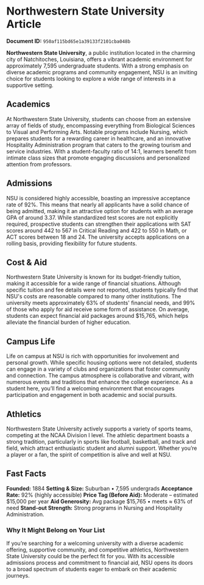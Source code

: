 # Northwestern State University Article

**Document ID:** `950af115bd65e1a39133f2101cba048b`

**Northwestern State University**, a public institution located in the charming city of Natchitoches, Louisiana, offers a vibrant academic environment for approximately 7,595 undergraduate students. With a strong emphasis on diverse academic programs and community engagement, NSU is an inviting choice for students looking to explore a wide range of interests in a supportive setting.

## Academics
At Northwestern State University, students can choose from an extensive array of fields of study, encompassing everything from Biological Sciences to Visual and Performing Arts. Notable programs include Nursing, which prepares students for a rewarding career in healthcare, and an innovative Hospitality Administration program that caters to the growing tourism and service industries. With a student-faculty ratio of 14:1, learners benefit from intimate class sizes that promote engaging discussions and personalized attention from professors.

## Admissions
NSU is considered highly accessible, boasting an impressive acceptance rate of 92%. This means that nearly all applicants have a solid chance of being admitted, making it an attractive option for students with an average GPA of around 3.37. While standardized test scores are not explicitly required, prospective students can strengthen their applications with SAT scores around 442 to 567 in Critical Reading and 422 to 550 in Math, or ACT scores between 18 and 24. The university accepts applications on a rolling basis, providing flexibility for future students.

## Cost & Aid
Northwestern State University is known for its budget-friendly tuition, making it accessible for a wide range of financial situations. Although specific tuition and fee details were not reported, students typically find that NSU's costs are reasonable compared to many other institutions. The university meets approximately 63% of students' financial needs, and 99% of those who apply for aid receive some form of assistance. On average, students can expect financial aid packages around $15,765, which helps alleviate the financial burden of higher education.

## Campus Life
Life on campus at NSU is rich with opportunities for involvement and personal growth. While specific housing options were not detailed, students can engage in a variety of clubs and organizations that foster community and connection. The campus atmosphere is collaborative and vibrant, with numerous events and traditions that enhance the college experience. As a student here, you’ll find a welcoming environment that encourages participation and engagement in both academic and social pursuits.

## Athletics
Northwestern State University actively supports a variety of sports teams, competing at the NCAA Division I level. The athletic department boasts a strong tradition, particularly in sports like football, basketball, and track and field, which attract enthusiastic student and alumni support. Whether you’re a player or a fan, the spirit of competition is alive and well at NSU.

## Fast Facts
**Founded:** 1884
**Setting & Size:** Suburban • 7,595 undergrads
**Acceptance Rate:** 92% (highly accessible)
**Price Tag (Before Aid):** Moderate – estimated $15,000 per year
**Aid Generosity:** Avg package $15,765 • meets ≈ 63% of need
**Stand-out Strength:** Strong programs in Nursing and Hospitality Administration.

### Why It Might Belong on Your List
If you’re searching for a welcoming university with a diverse academic offering, supportive community, and competitive athletics, Northwestern State University could be the perfect fit for you. With its accessible admissions process and commitment to financial aid, NSU opens its doors to a broad spectrum of students eager to embark on their academic journeys.
